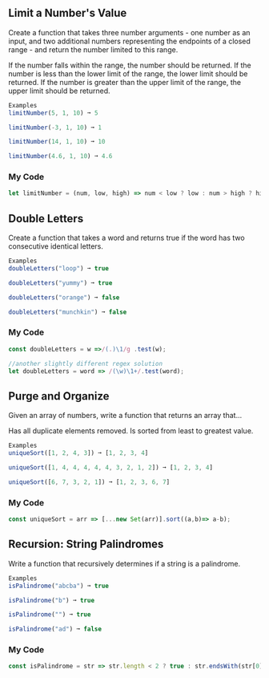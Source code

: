 ## Limit a Number's Value
Create a function that takes three number arguments - one number as an input, and two additional numbers representing the endpoints of a closed range - and return the number limited to this range.

If the number falls within the range, the number should be returned.
If the number is less than the lower limit of the range, the lower limit should be returned.
If the number is greater than the upper limit of the range, the upper limit should be returned.
```js
Examples
limitNumber(5, 1, 10) ➞ 5

limitNumber(-3, 1, 10) ➞ 1

limitNumber(14, 1, 10) ➞ 10

limitNumber(4.6, 1, 10) ➞ 4.6
```
### My Code
```js
let limitNumber = (num, low, high) => num < low ? low : num > high ? high : num;
```

## Double Letters
Create a function that takes a word and returns true if the word has two consecutive identical letters.
```js
Examples
doubleLetters("loop") ➞ true

doubleLetters("yummy") ➞ true

doubleLetters("orange") ➞ false

doubleLetters("munchkin") ➞ false
```
### My Code
```js
const doubleLetters = w =>/(.)\1/g .test(w);

//another slightly different regex solution
let doubleLetters = word => /(\w)\1+/.test(word);
```

## Purge and Organize
Given an array of numbers, write a function that returns an array that...

Has all duplicate elements removed.
Is sorted from least to greatest value.
```js
Examples
uniqueSort([1, 2, 4, 3]) ➞ [1, 2, 3, 4]

uniqueSort([1, 4, 4, 4, 4, 4, 3, 2, 1, 2]) ➞ [1, 2, 3, 4]

uniqueSort([6, 7, 3, 2, 1]) ➞ [1, 2, 3, 6, 7]
```
### My Code
```js
const uniqueSort = arr => [...new Set(arr)].sort((a,b)=> a-b);
```

## Recursion: String Palindromes
Write a function that recursively determines if a string is a palindrome.
```js
Examples
isPalindrome("abcba") ➞ true

isPalindrome("b") ➞ true

isPalindrome("") ➞ true

isPalindrome("ad") ➞ false
```

### My Code
```js
const isPalindrome = str => str.length < 2 ? true : str.endsWith(str[0]) ? isPalindrome(str.slice(1,-1)) : false;
```

